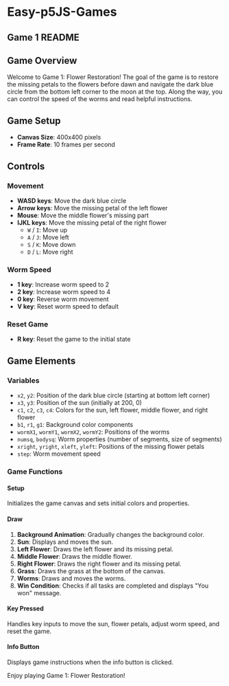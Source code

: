 # Easy-p5JS-Games

## Game 1 README

## Game Overview

Welcome to Game 1: Flower Restoration! The goal of the game is to restore the missing petals to the flowers before dawn and navigate the dark blue circle from the bottom left corner to the moon at the top. Along the way, you can control the speed of the worms and read helpful instructions.

## Game Setup

- **Canvas Size**: 400x400 pixels
- **Frame Rate**: 10 frames per second

## Controls

### Movement

- **WASD keys**: Move the dark blue circle
- **Arrow keys**: Move the missing petal of the left flower
- **Mouse**: Move the middle flower's missing part
- **IJKL keys**: Move the missing petal of the right flower
  - `W` / `I`: Move up
  - `A` / `J`: Move left
  - `S` / `K`: Move down
  - `D` / `L`: Move right

### Worm Speed

- **1 key**: Increase worm speed to 2
- **2 key**: Increase worm speed to 4
- **0 key**: Reverse worm movement
- **V key**: Reset worm speed to default

### Reset Game

- **R key**: Reset the game to the initial state

## Game Elements

### Variables

- `x2`, `y2`: Position of the dark blue circle (starting at bottom left corner)
- `x3`, `y3`: Position of the sun (initially at 200, 0)
- `c1`, `c2`, `c3`, `c4`: Colors for the sun, left flower, middle flower, and right flower
- `b1`, `r1`, `g1`: Background color components
- `wormX1`, `wormY1`, `wormX2`, `wormY2`: Positions of the worms
- `numsq`, `bodysq`: Worm properties (number of segments, size of segments)
- `xright`, `yright`, `xleft`, `yleft`: Positions of the missing flower petals
- `step`: Worm movement speed

### Game Functions

#### Setup

Initializes the game canvas and sets initial colors and properties.

#### Draw

1. **Background Animation**: Gradually changes the background color.
2. **Sun**: Displays and moves the sun.
3. **Left Flower**: Draws the left flower and its missing petal.
4. **Middle Flower**: Draws the middle flower.
5. **Right Flower**: Draws the right flower and its missing petal.
6. **Grass**: Draws the grass at the bottom of the canvas.
7. **Worms**: Draws and moves the worms.
8. **Win Condition**: Checks if all tasks are completed and displays "You won" message.

#### Key Pressed

Handles key inputs to move the sun, flower petals, adjust worm speed, and reset the game.

#### Info Button

Displays game instructions when the info button is clicked.

Enjoy playing Game 1: Flower Restoration!
